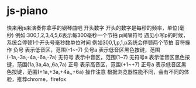 # js-piano
快来用js来演奏你拿手的钢琴曲吧
开头数字
开头的数字是每秒的频率，单位(毫秒)
例如:300,1,2,3,4,5,6表示每300毫秒一个节拍
p间隔符号
遇见小写p的时候，系统会停顿1个开头号毫秒数单位时间
例如300,1,p,1,p系统会停顿两个节拍
音符操作
负号
表示低音区，范围(-1~-7)
负号a
表示低音区黑色按键，范围(-1a,-3a,-4a,-6a,-7a)
无符号
表示中音区，范围(1~7)
无符号a
表示低音区黑色按键，范围(1a,3a,4a,,6a,7a)
正号
表示高音区，范围(+1~+7)
正号a
表示低音区黑色按键，范围(+1a,+3a,+4a,,+6a)
操作注意
根据浏览器性能不同，会有不同的体验，推荐chrome，firefox

